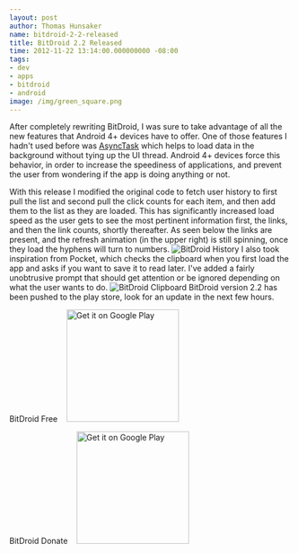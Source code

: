 ```yaml
---
layout: post
author: Thomas Hunsaker
name: bitdroid-2-2-released
title: BitDroid 2.2 Released
time: 2012-11-22 13:14:00.000000000 -08:00
tags:
- dev
- apps
- bitdroid
- android
image: /img/green_square.png
---
```

After completely rewriting BitDroid, I was sure to take advantage of all the new features that Android 4+ devices have to offer. One of those features I hadn't used before was [AsyncTask]("http://developer.android.com/reference/android/os/AsyncTask.html") which helps to load data in the background without tying up the UI thread. 
Android 4+ devices force this behavior, in order to increase the speediness of applications, and prevent the user from wondering if the app is doing anything or not.

With this release I modified the original code to fetch user history to first pull the list and second pull the click counts for each item, and then add them to the list as they are loaded. 
This has significantly increased load speed as the user gets to see the most pertinent information first, the links, and then the link counts, shortly thereafter. 
As seen below the links are present, and the refresh animation (in the upper right) is still spinning, once they load the hyphens will turn to numbers.
![BitDroid History](http://1.bp.blogspot.com/-1zHEcCDS2b0/UK6SXEZmmzI/AAAAAAAAPIw/8f6WD2nvuwU/s1600/BitDroid_2_2_History_Samsung_G3.png) I also took inspiration from Pocket, which checks the clipboard when you first load the app and asks if you want to save it to read later. 
I've added a fairly unobtrusive prompt that should get attention or be ignored depending on what the user wants to do. 
![BitDroid Clipboard](http://4.bp.blogspot.com/-KrcYPJ0Cj7Y/UK6TZtOjjGI/AAAAAAAAPI4/fh0BMUVW8WM/s1600/BitDroid_2_2_Main_Clipboard_Samsung_G3_chop.png)
BitDroid version 2.2 has been pushed to the play store, look for an update in the next few hours.  

BitDroid Free &nbsp;&nbsp;
<a href="http://play.google.com/store/apps/details?id=com.thunsaker"><img alt="Get it on Google Play" src="http://www.android.com/images/brand/get_it_on_play_logo_large.png" style="width: 200px;"></a>

BitDroid Donate &nbsp;&nbsp;
<a href="http://play.google.com/store/apps/details?id=com.thunsaker.BitDroid.Donate"><img alt="Get it on Google Play" src="http://www.android.com/images/brand/get_it_on_play_logo_large.png" style="width: 200px;"></a>